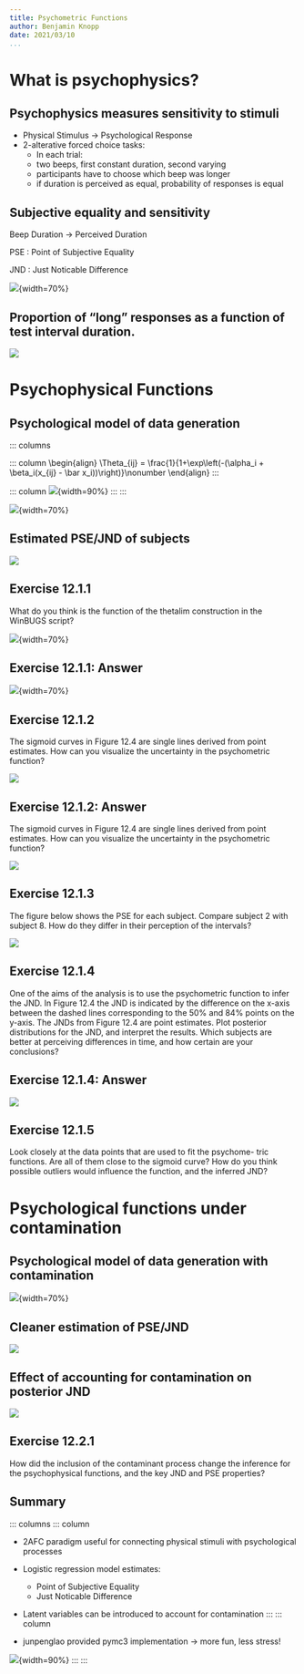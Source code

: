 ```yaml
---
title: Psychometric Functions
author: Benjamin Knopp
date: 2021/03/10
...
```


# What is psychophysics?

## Psychophysics measures sensitivity to stimuli

- Physical Stimulus $\rightarrow$ Psychological Response
- 2-alterative forced choice tasks:
    - In each trial: 
    - two beeps, first constant duration, second varying
    - participants have to choose which beep was longer
    - if duration is perceived as equal, probability of responses is equal

## Subjective equality and sensitivity

Beep Duration $\rightarrow$ Perceived Duration

PSE
: Point of Subjective Equality

JND
: Just Noticable Difference

![](figures/pse_jnd_illustration.png){width=70%}

## Proportion of “long” responses as a function of test interval duration.

![](figures/data_plot.png)

# Psychophysical Functions

## Psychological model of data generation

::: columns

::: column
\begin{align}
\Theta_{ij} = \frac{1}{1+\exp\left(-(\alpha_i + \beta_i(x_{ij} - \bar x_i))\right)}\nonumber
\end{align}
:::

::: column
![](figures/Binomial_Example.png){width=90%}
:::
:::

![](figures/model.png){width=70%}

## Estimated PSE/JND of subjects

![](figures/model1_fit.png)

## Exercise 12.1.1

What do you think is the function of the thetalim construction
in the WinBUGS script?

![](figures/winbugs.png){width=70%}

## Exercise 12.1.1: Answer

![](figures/winbugs.png){width=70%}

## Exercise 12.1.2

The sigmoid curves in Figure 12.4 are single lines derived from
point estimates. How can you visualize the uncertainty in the psychometric
function?

![](figures/model1_fit.png)

## Exercise 12.1.2: Answer

The sigmoid curves in Figure 12.4 are single lines derived from
point estimates. How can you visualize the uncertainty in the psychometric
function?

![](figures/posterior_samples.png)


## Exercise 12.1.3

The figure below shows the PSE for each subject. Compare subject 2
with subject 8. How do they differ in their perception of the intervals?

![](figures/model1_fit.png)

## Exercise 12.1.4

One of the aims of the analysis is to use the psychometric function
to infer the JND. In Figure 12.4 the JND is indicated by the difference on
the x-axis between the dashed lines corresponding to the 50% and 84% points
on the y-axis. The JNDs from Figure 12.4 are point estimates. Plot posterior
distributions for the JND, and interpret the results. Which subjects are better
at perceiving differences in time, and how certain are your conclusions?

## Exercise 12.1.4: Answer

![](figures/posterior_jnd.png)

## Exercise 12.1.5

Look closely at the data points that are used to fit the psychome-
tric functions. Are all of them close to the sigmoid curve? How do you think
possible outliers would influence the function, and the inferred JND?

# Psychological functions under contamination

## Psychological model of data generation with contamination

![](figures/contamination_model.png){width=70%}

## Cleaner estimation of PSE/JND

![](figures/model2_fit.png)

## Effect of accounting for contamination on posterior JND

![](figures/model2_jnd.png)

## Exercise 12.2.1

How did the inclusion of the contaminant process change the
inference for the psychophysical functions, and the key JND and PSE properties?

## Summary

::: columns
::: column
- 2AFC paradigm useful for connecting physical stimuli with psychological processes
- Logistic regression model estimates:
    - Point of Subjective Equality
    - Just Noticable Difference
- Latent variables can be introduced to account for contamination
:::
::: column

- junpenglao provided pymc3 implementation $\rightarrow$ more fun, less stress!

![](figures/junpenglao.png){width=90%}
:::
:::
